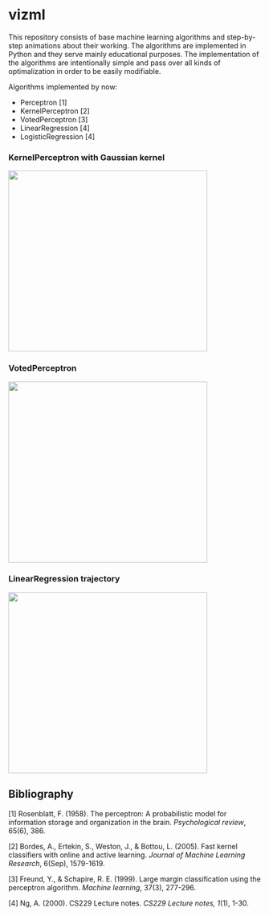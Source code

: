 # vizml

This repository consists of base machine learning algorithms and step-by-step animations about their working. The algorithms are implemented in Python and they serve mainly educational purposes. The implementation of the algorithms are intentionally simple and pass over all kinds of optimalization in order to be easily modifiable.

Algorithms implemented by now:
+ Perceptron [1]
+ KernelPerceptron [2]
+ VotedPerceptron [3]
+ LinearRegression [4]
+ LogisticRegression [4]

### KernelPerceptron with Gaussian kernel
<img src="https://github.com/strsz/vizml/blob/master/examples/kernel_perceptron_gaussian.gif" width="396" height="360">

### VotedPerceptron
<img src="https://github.com/strsz/vizml/blob/master/examples/linear_model/voted_perceptron_test_1.gif" width="396" height="360">

### LinearRegression trajectory
<img src="https://github.com/strsz/vizml/blob/master/examples/linear_model/linear_regression_trajectory.gif" width="396" height="360">

## Bibliography
[1] Rosenblatt, F. (1958). The perceptron: A probabilistic model for information storage and organization in the brain. *Psychological review*, 65(6), 386.

[2] Bordes, A., Ertekin, S., Weston, J., & Bottou, L. (2005). Fast kernel classifiers with online and active learning. *Journal of Machine Learning Research*, 6(Sep), 1579-1619.

[3] Freund, Y., & Schapire, R. E. (1999). Large margin classification using the perceptron algorithm. *Machine learning*, 37(3), 277-296.

[4] Ng, A. (2000). CS229 Lecture notes. *CS229 Lecture notes, 1*(1), 1-30.
